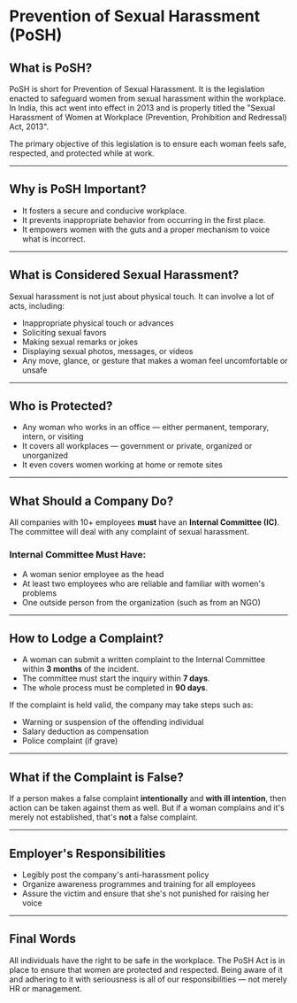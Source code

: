 # Prevention of Sexual Harassment (PoSH)

## What is PoSH?

PoSH is short for Prevention of Sexual Harassment. It is the legislation enacted to safeguard women from sexual harassment within the workplace. In India, this act went into effect in 2013 and is properly titled the "Sexual Harassment of Women at Workplace (Prevention, Prohibition and Redressal) Act, 2013".

The primary objective of this legislation is to ensure each woman feels safe, respected, and protected while at work.

---

## Why is PoSH Important?

- It fosters a secure and conducive workplace.
- It prevents inappropriate behavior from occurring in the first place.
- It empowers women with the guts and a proper mechanism to voice what is incorrect.

---

## What is Considered Sexual Harassment?

Sexual harassment is not just about physical touch. It can involve a lot of acts, including:

- Inappropriate physical touch or advances
- Soliciting sexual favors
- Making sexual remarks or jokes
- Displaying sexual photos, messages, or videos
- Any move, glance, or gesture that makes a woman feel uncomfortable or unsafe

---

## Who is Protected?

- Any woman who works in an office — either permanent, temporary, intern, or visiting
- It covers all workplaces — government or private, organized or unorganized
- It even covers women working at home or remote sites

---

## What Should a Company Do?

All companies with 10+ employees **must** have an **Internal Committee (IC)**. The committee will deal with any complaint of sexual harassment.

### Internal Committee Must Have:

- A woman senior employee as the head
- At least two employees who are reliable and familiar with women's problems
- One outside person from the organization (such as from an NGO)

---

## How to Lodge a Complaint?

- A woman can submit a written complaint to the Internal Committee within **3 months** of the incident.
- The committee must start the inquiry within **7 days**.
- The whole process must be completed in **90 days**.

If the complaint is held valid, the company may take steps such as:

- Warning or suspension of the offending individual
- Salary deduction as compensation
- Police complaint (if grave)

---



## What if the Complaint is False?

If a person makes a false complaint **intentionally** and **with ill intention**, then action can be taken against them as well. But if a woman complains and it's merely not established, that's **not** a false complaint.

---

## Employer's Responsibilities

- Legibly post the company's anti-harassment policy
- Organize awareness programmes and training for all employees
- Assure the victim and ensure that she's not punished for raising her voice

---

## Final Words

All individuals have the right to be safe in the workplace. The PoSH Act is in place to ensure that women are protected and respected. Being aware of it and adhering to it with seriousness is all of our responsibilities — not merely HR or management.

